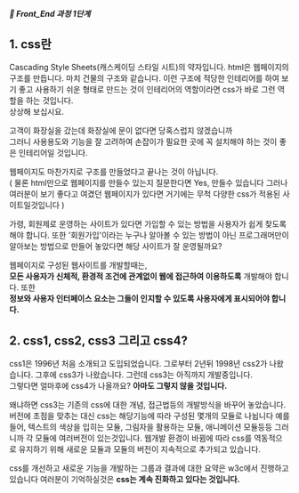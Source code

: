 ##### 🍑  Front_End 과정 1단계 

## 1. css란 
Cascading Style Sheets(캐스케이딩 스타일 시트)의 약자입니다. html은 웹페이지의 구조를 만듭니다. 마치 건물의 구조와 같습니다.  이런 구조에 적당한 인테리어를 하여 보기 좋고 사용하기 쉬운 형태로 만드는 것이 인테리어의 역할이라면 css가 바로 그런 역할을 하는 것입니다.   
상상해 보십시요.   

고객이 화장실을 갔는데 화장실에 문이 없다면 당혹스럽지 않겠습니까  
그러니 사용용도와 기능을 잘 고려하여 손잡이가 필요한 곳에 꼭 설치해야 하는 것이 좋은 인테리어일 것입니다.  

웹페이지도 마찬가지로 구조를 만들었다고 끝나는 것이 아닙니다.  
( 물론 html만으로 웹페이지를 만들수 있는지 질문한다면 Yes, 만들수 있습니다 그러나 여러분이 보기 좋다고 여겼던 웹페이지가 있다면 거기에는 무척 다양한 css가 적용된 사이트일것입니다 )

가령, 회원제로 운영하는 사이트가 있다면 가입할 수 있는 방법을 사용자가 쉽게 찾도록 해야 합니다. 
또한 '회원가입'이라는 누구나 알아볼 수 있는 방법이 아닌 프로그래머만이 알아보는 방법으로 만들어 놓았다면 해당 사이트가 잘 운영될까요?

웹페이지로 구성된 웹사이트를 개발할때는,  
**모든 사용자가 신체적, 환경적 조건에 관계없이 웹에 접근하여 이용하도록** 개발해야 합니다. 또한   
**정보와 사용자 인터페이스 요소는 그들이 인지할 수 있도록 사용자에게 표시되어야 합니다.**


## 2. css1, css2, css3 그리고 css4?
css1은 1996년 처음 소개되고 도입되었습니다. 그로부터 2년뒤 1998년 css2가 나왔습니다. 그후에 css3가 나왔습니다.
그런데 css3는 아직까지 개발중입니다.   
그렇다면 얼마후에 css4가 나올까요? **아마도 그렇지 않을 것입니다.**

왜냐하면 css3는 기존의 css에 대한 개념, 접근법등의 개발방식을 바꾸어 놓았습니다. 
버전에 초점을 맞추는 대신 css는 해당기능에 따라 구성된 몇개의 모듈로 나뉩니다 
예를들어, 텍스트의 색상을 입히는 모듈, 
그림자을 활용하는 모듈, 
애니메이션 모듈등등 
그러니까 각 모듈에 여러버전이 있는것입니다. 
웹개발 환경이 바뀜에 따라 css를 역동적으로 유지하기 위해 새로운 모듈과 모듈의 버전이 지속적으로 추가되고 있습니다. 

css를 개선하고 새로운 기능을 개발하는 그룹과 결과에 대한 요약은 w3c에서 진행하고 있습니다 
여러분이 기억하실것은 **css는 계속 진화하고 있다는 것입니다.** 



